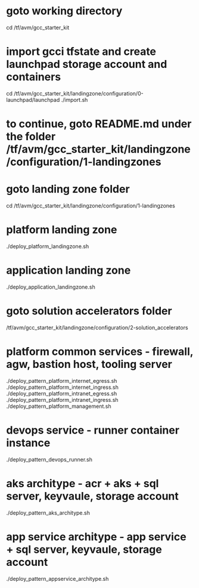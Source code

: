 # goto working directory
cd /tf/avm/gcc_starter_kit

# import gcci tfstate and create launchpad storage account and containers
cd /tf/avm/gcc_starter_kit/landingzone/configuration/0-launchpad/launchpad
./import.sh

# to continue, goto README.md under the folder /tf/avm/gcc_starter_kit/landingzone/configuration/1-landingzones

# goto landing zone folder
cd /tf/avm/gcc_starter_kit/landingzone/configuration/1-landingzones

# platform landing zone
./deploy_platform_landingzone.sh

# application landing zone
./deploy_application_landingzone.sh

# goto solution accelerators folder
/tf/avm/gcc_starter_kit/landingzone/configuration/2-solution_accelerators

# platform common services - firewall, agw, bastion host, tooling server
./deploy_pattern_platform_internet_egress.sh
./deploy_pattern_platform_internet_ingress.sh
./deploy_pattern_platform_intranet_egress.sh
./deploy_pattern_platform_intranet_ingress.sh
./deploy_pattern_platform_management.sh

# devops service - runner container instance
./deploy_pattern_devops_runner.sh

# aks architype - acr + aks + sql server, keyvaule, storage account
./deploy_pattern_aks_architype.sh

# app service architype - app service + sql server, keyvaule, storage account
./deploy_pattern_appservice_architype.sh